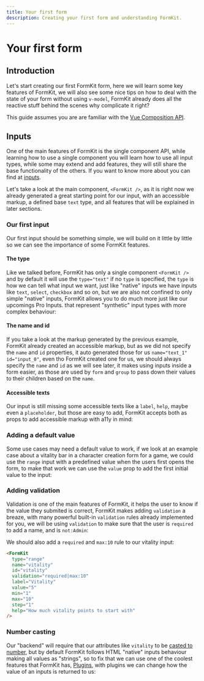 ```yaml
---
title: Your first form
description: Creating your first form and understanding FormKit.
---
```


# Your first form

<page-toc></page-toc>

## Introduction

Let's start creating our first FormKit form, here we will learn some key features of FormKit, we will also see some nice tips on how to deal with the state of your form without using `v-model`, FormKit already does all the reactive stuff behind the scenes why complicate it right?

<callout type="info" label="Composition API">
This guide assumes you are are familiar with the <a href="https://vuejs.org/guide/introduction.html#api-styles">Vue Composition API</a>.
</callout>

## Inputs

One of the main features of FormKit is the single component API, while learning how to use a single component you will learn how to use all input types, while some may extend and add features, they will still share the base functionality of the others. If you want to know more about you can find at [inputs](/essentials/inputs).

Let's take a look at the main component, `<FormKit />`, as it is right now we already generated a great starting point for our input, with an accessible markup, a defined base `text` type, and all features that will be explained in later sections.

### Our first input

Our first input should be something simple, we will build on it little by little so we can see the importance of some FormKit features.

#### The type

Like we talked before, FormKit has only a single component `<FormKit />` and by default it will use the `type="text"` if no `type` is specified, the `type` is how we can tell what input we want, just like "native" inputs we have inputs like `text`, `select`, `checkbox` and so on, but we are also not confined to only simple "native" inputs, FormKit allows you to do much more just like our upcomings Pro Inputs. that represent "synthetic" input types with more complex behaviour:

<example
  name="First input"
  file="_content/examples/guides/your-first-form/first-input/example.vue">
</example>

#### The name and id

If you take a look at the markup generated by the previous example, FormKit already created an accessible markup, but as we did not specify the `name` and `id` properties, it auto generated those for us `name="text_1" id="input_0"`, even tho FormKit created one for us, we should always specify the `name` and `id` as we will see later, it makes using inputs inside a form easier, as those are used by `form` and `group` to pass down their values to their children based on the `name`.

<example
  name="Adding name and id"
  file="_content/examples/guides/your-first-form/input-name-id/example.vue">
</example>

#### Accessible texts

Our input is still missing some accessible texts like a `label`, `help`, maybe even a `placeholder`, but those are easy to add, FormKit accepts both as props to add accessible markup with a11y in mind:

<example
  name="Adding label and help texts"
  file="_content/examples/guides/your-first-form/input-accessible-text/example.vue">
</example>

### Adding a default value

Some use cases may need a default value to work, if we look at an example case about a vitality bar in a character creation form for a game, we could use the `range` input with a predefined value when the users first opens the form, to make that work we can use the `value` prop to add the first initial value to the input:

<example
  name="Adding label and help texts"
  file="_content/examples/guides/your-first-form/input-vitality-bar/example.vue">
</example>

### Adding validation

Validation is one of the main features of FormKit, it helps the user to know if the value they submited is correct, FormKit makes adding `validation` a breaze, with many powerful built-in `validation` rules already implemented for you, we will be using `validation` to make sure that the user is `required` to add a name, and is `not:Admin`:

<example
  name="Adding validation to name"
  file="_content/examples/guides/your-first-form/input-validation/example.vue">
</example>

We should also add a `required` and `max:10` rule to our vitality input:

<client-only>

```html
<FormKit
  type="range"
  name="vitality"
  id="vitality"
  validation="required|max:10"
  label="Vitality"
  value="5"
  min="1"
  max="10"
  step="1"
  help="How much vitality points to start with"
/>
```

</client-only>

### Number casting

Our "backend" will require that our attributes like `vitality` to be [casted to number](https://formkit.link/b37c7d36263ab0ee1bd626aa0a405b93), but by default FormKit follows HTML "native" inputs behaviour making all values as "strings", so to fix that we can use one of the coolest features that FormKit has, [Plugins](/advanced/core#plugins), with plugins we can change how the value of an inputs is returned to us:

<example
  name="Adding plugin to cast to number"
  file="_content/examples/guides/your-first-form/input-cast-number/example.vue">
</example>

<!-- ## First Step — Creating the form

The first step should be to create a basic form so we can work on adding features in the later steps, just so we have a common ground to start with. Our form is going to be a form about creating a new user at our fictional website.

### Adding the submit handler

The first feature of a form in FormKit that we will see is that we have a `@submit` event ready to make our life easier when it comes to submiting our form, the `@submit` event gives us as the first argument all fields that the form gathered from the inputs:

<example
  name="Basic form"
  file="_content/examples/guides/your-first-form/basic-form/example.vue">
</example>

### Changing the submit button

As you can see, the submit button is automatically generated when using `type="form"`, but for our case,  -->
